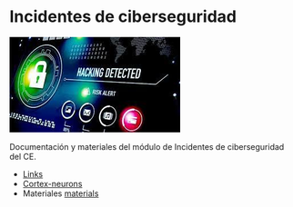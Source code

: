 # Incidentes de ciberseguridad

![Incidentes](media/logo.jpg)

Documentación y materiales del módulo de Incidentes de ciberseguridad del CE. 

 - [Links](./links.md)
 - [Cortex-neurons](./materiales/docker/cortex3-neurons/README.md)
 - Materiales [materials](https://github.com/jomuoru/incidentes/tree/main/materiales)
